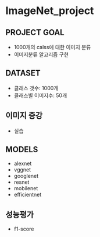 # ImageNet_project

## PROJECT GOAL
- 1000개의 calss에 대한 이미지 분류
- 이미지분류 알고리즘 구현

## DATASET
- 클래스 갯수: 1000개
- 클래스별 이미지수: 50개

## 이미지 증강
- 실습

## MODELS
- alexnet
- vggnet
- googlenet
- resnet
- mobilenet
- efficientnet

## 성능평가
- f1-score
